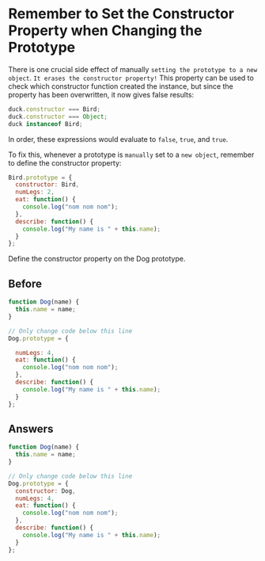 # Remember to Set the Constructor Property when Changing the Prototype
There is one crucial side effect of manually `setting the prototype to a new object`. `It erases the constructor property!` 
This property can be used to check which constructor function created the instance, but since the property has been overwritten, it now gives false results:
```javascript
duck.constructor === Bird;
duck.constructor === Object;
duck instanceof Bird;
```
In order, these expressions would evaluate to `false`, `true`, and `true`.

To fix this, whenever a prototype is `manually` set to a `new object`, remember to define the constructor property:
```javascript
Bird.prototype = {
  constructor: Bird,
  numLegs: 2,
  eat: function() {
    console.log("nom nom nom");
  },
  describe: function() {
    console.log("My name is " + this.name); 
  }
};
```
Define the constructor property on the Dog prototype.

## Before
```javascript
function Dog(name) {
  this.name = name;
}

// Only change code below this line
Dog.prototype = {

  numLegs: 4,
  eat: function() {
    console.log("nom nom nom");
  },
  describe: function() {
    console.log("My name is " + this.name);
  }
};
```
## Answers
```javascript
function Dog(name) {
  this.name = name;
}

// Only change code below this line
Dog.prototype = {
  constructor: Dog,
  numLegs: 4,
  eat: function() {
    console.log("nom nom nom");
  },
  describe: function() {
    console.log("My name is " + this.name);
  }
};
```
